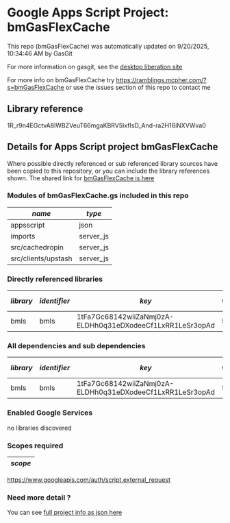 # Google Apps Script Project: bmGasFlexCache
This repo (bmGasFlexCache) was automatically updated on 9/20/2025, 10:34:46 AM by GasGit

For more information on gasgit, see the [desktop liberation site](https://ramblings.mcpher.com/drive-sdk-and-github/migrategasgit/ "desktop liberation")

For more info on bmGasFlexCache try https://ramblings.mcpher.com/?s=bmGasFlexCache or use the issues section of this repo to contact me
## Library reference
1R_r9n4EGctvA8lWBZVeuT66mgaKBRV5IxfIsD_And-ra2H16iNXVWva0


## Details for Apps Script project bmGasFlexCache
Where possible directly referenced or sub referenced library sources have been copied to this repository, or you can include the library references shown. 
The shared link for [bmGasFlexCache is here](https://script.google.com/d/1R_r9n4EGctvA8lWBZVeuT66mgaKBRV5IxfIsD_And-ra2H16iNXVWva0/edit?usp=sharing "open in the GAS IDE")

### Modules of bmGasFlexCache.gs included in this repo
*name*|*type*
--- | --- 
appsscript| json
imports| server_js
src/cachedropin| server_js
src/clients/upstash| server_js
### Directly referenced libraries
*library*|*identifier*|*key*|*version*|*dev mode*|*source*|
--- | --- | --- | --- | --- | --- 
bmIs| bmIs|1tFa7Gc68142wiiZaNmj0zA-ELDHh0q31eDXodeeCf1LxRR1LeSr3opAd|5|no|[here](libraries/bmIs "library source")
### All dependencies and sub dependencies
*library*|*identifier*|*key*|*version*|*dev mode*|*source*|
--- | --- | --- | --- | --- | --- 
bmIs| bmIs|1tFa7Gc68142wiiZaNmj0zA-ELDHh0q31eDXodeeCf1LxRR1LeSr3opAd|5|no|[here](libraries/bmIs "library source")
### Enabled Google Services
no libraries discovered
### Scopes required
*scope*|
--- |
https://www.googleapis.com/auth/script.external_request
### Need more detail ?
You can see [full project info as json here](info.json)
